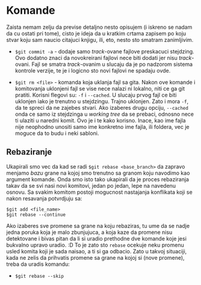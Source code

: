 # Komande 

Zaista nemam zelju da previse detaljno nesto opisujem 
(i iskreno se nadam da cu ostati pri tome), cisto je ideja
da u kratkim crtama zapisem po koju stvar koju sam naucio citajuci
knjigu, ili, eto, nesto sto smatram zanimljivim.

- `$git commit -a` - dodaje samo _track_-ovane fajlove preskacuci stejdzing.
Ovo dodatno znaci da novokreirani fajlovi nece biti dodati jer nisu _track_-ovani.
Fajl se smatra _track_-ovanim u slucaju da je po nadzorom sistema kontrole verzije,
te je i logicno sto novi fajlovi ne spadaju ovde.

- `$git rm <file>` - komanda koja uklanja fajl sa gita.
Nakon ove komande i komitovanja uklonjeni fajl se vise nece nalazi ni lokalno, niti
ce ga git pratiti. Korisni flegovi su: `-f` i `--cached`. U slucaju prvog fajl ce biti
uklonjen iako je trenutno u stejdzingu. Trajno uklonjen. Zato i mora `-f`, da te spreci 
da ne zajebes stvari.
Ako izaberes drugu opciju, `--cached` onda ce samo iz stejdzinga u _working tree_ da se prebaci, odnosno nece ti ulaziti u 
naredni komit. Ovo je i te kako korisno.
Inace, kao ime fajla nije neophodno unositi samo ime konkretno ime fajla, ili foldera,
vec je moguce da to budu i neki sabloni.

## Rebaziranje

Ukapirali smo vec da kad se radi `$git rebase <base_branch>` da zapravo menjamo _bazu_ grane na kojoj
smo trenutno sa granom koju navodimo kao argument komande. Onda smo isto tako ukapirali da je
proces rebaziranja takav da se svi nasi novi komitovi, jedan po jedan, lepe na navedenu osnovu.
Sa svakim komitom postoji mogucnost nastajanja konflikata koji se nakon resavanja potvrdjuju sa:

```
$git add <file_name> 
$git rebase --continue 
```

Ako izaberes sve promene sa grane na koju rebaziras, tu ume da se nadje jedna poruka koja je malo zbunjujuca, 
a koja kaze da promene nisu detektovane i bivas pitan da li si uradio prethodne dve komande 
koje jesi bukvalno upravo uradio. :D
To je zato sto `rebase` ocekuje neku promenu usled komita koji je sada naisao, a ti si ga odbacio.
Zato u takvoj situaciji, kada ne zelis da prihvatis promene sa grane na kojoj si (nove promene), treba
da uradis komandu:

- `$git rebase --skip`